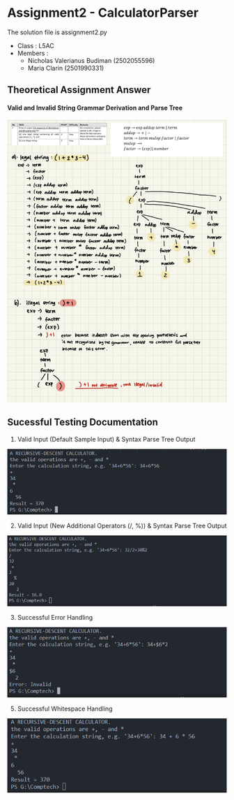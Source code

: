 # Assignment2 - CalculatorParser
The solution file is assignment2.py 
* Class : L5AC
* Members : 
  * Nicholas Valerianus Budiman (2502055596)
  * Maria Clarin (2501990331)


## Theoretical Assignment Answer
#### Valid and Invalid String Grammar Derivation and Parse Tree 
![Screenshot4](/images/Drawing-on-paper.jpg)<br />

## Sucessful Testing Documentation
1. Valid Input (Default Sample Input) & Syntax Parse Tree Output
   
![Screenshot](/images/output1.png)<br />

2. Valid Input (New Additional Operators (/, %)) & Syntax Parse Tree Output

![Screenshot2](/images/output2.png)<br />

3. Successful Error Handling
   
![Screenshot3](/images/output3.PNG)<br />

5. Successful Whitespace Handling

![Screenshot5](/images/output4.PNG)<br />

